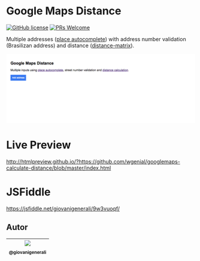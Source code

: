 
# Google Maps Distance

[![GitHub license](https://img.shields.io/github/license/wgenial/googlemaps-calculate-distance.svg)](https://github.com/wgenial/googlemaps-calculate-distance/blob/master/LICENSE)
[![PRs Welcome](https://img.shields.io/badge/PRs-welcome-brightgreen.svg)](https://github.com/wgenial/googlemaps-calculate-distance/pulls)

Multiple addresses ([place autocomplete](https://developers.google.com/places/web-service/autocomplete)) with address number validation (Brasilizan address) and distance ([distance-matrix](https://developers.google.com/maps/documentation/distance-matrix/start)).

![screenshot](screenshot.gif)

# Live Preview
http://htmlpreview.github.io/?https://github.com/wgenial/googlemaps-calculate-distance/blob/master/index.html

# JSFiddle
https://jsfiddle.net/giovanigenerali/9w3vuoqf/

## Autor
| [<img src="https://avatars0.githubusercontent.com/u/41435?v=4&s=120"><br><sub>@giovanigenerali</sub>](https://github.com/giovanigenerali) |
| :---: |
